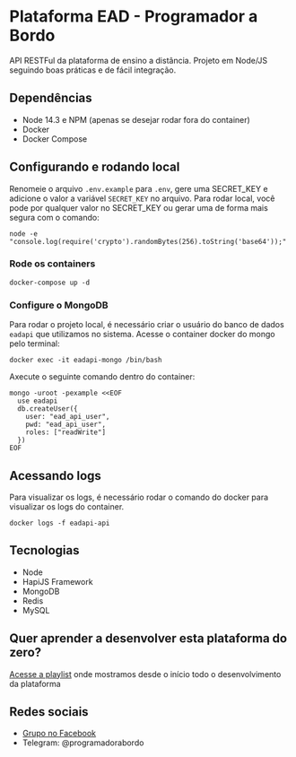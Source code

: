 # Plataforma EAD - Programador a Bordo

API RESTFul da plataforma de ensino a distância. Projeto em Node/JS seguindo boas práticas e de fácil integração.

## Dependências
* Node 14.3 e NPM (apenas se desejar rodar fora do container)
* Docker
* Docker Compose

## Configurando e rodando local
Renomeie o arquivo `.env.example` para `.env`, gere uma SECRET_KEY e adicione o valor a variável `SECRET_KEY` no arquivo.
Para rodar local, você pode por qualquer valor no SECRET_KEY ou gerar uma de forma mais segura com o comando:
```
node -e "console.log(require('crypto').randomBytes(256).toString('base64'));"
```
### Rode os containers
```
docker-compose up -d
```

### Configure o MongoDB
Para rodar o projeto local, é necessário criar o usuário do banco de dados `eadapi` que utilizamos no sistema.
Acesse o container docker do mongo pelo terminal:
```
docker exec -it eadapi-mongo /bin/bash
```

Axecute o seguinte comando dentro do container:

```
mongo -uroot -pexample <<EOF
  use eadapi
  db.createUser({
    user: "ead_api_user",
    pwd: "ead_api_user",
    roles: ["readWrite"]
  })
EOF
```

## Acessando logs
Para visualizar os logs, é necessário rodar o comando do docker para visualizar os logs do container.
```
docker logs -f eadapi-api
```

## Tecnologias
* Node
* HapiJS Framework
* MongoDB
* Redis
* MySQL

## Quer aprender a desenvolver esta plataforma do zero?
[Acesse a playlist](https://www.youtube.com/watch?v=Tlu2hu6CEcI&list=PLbA-jMwv0cuVxsn9saWFWS2eOQEWKE-K7) onde mostramos desde o início todo o desenvolvimento da plataforma

## Redes sociais
* [Grupo no Facebook](https://www.facebook.com/groups/326517464701634/)
* Telegram: @programadorabordo
